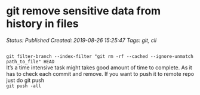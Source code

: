# git remove sensitive data from history in files

_Status: Published_
_Created: 2019-08-26 15:25:47_
_Tags: git, cli_

<code>
git filter-branch --index-filter "git rm -rf --cached --ignore-unmatch path_to_file" HEAD
</code>
It’s a time intensive task might takes good amount of time to complete. As it has to check each commit and remove.
If you want to push it to remote repo just do git push
<code>
git push -all
</code>